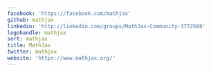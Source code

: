 ```yaml
---
facebook: 'https://facebook.com/mathjax'
github: mathjax
linkedin: 'http://linkedin.com/groups/MathJax-Community-3772588'
logohandle: mathjax
sort: mathjax
title: MathJax
twitter: mathjax
website: 'https://www.mathjax.org/'
---
```

